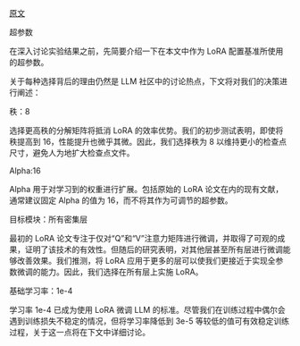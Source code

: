 [原文](https://juejin.cn/post/7304538454875750427)

超参数

在深入讨论实验结果之前，先简要介绍一下在本文中作为 LoRA 配置基准所使用的超参数。

关于每种选择背后的理由仍然是 LLM 社区中的讨论热点，下文将对我们的决策进行阐述：

秩：8

选择更高秩的分解矩阵将抵消 LoRA 的效率优势。我们的初步测试表明，即使将秩提高到 16，性能提升也微乎其微。因此，我们选择秩为 8 以维持更小的检查点尺寸，避免人为地扩大检查点文件。

Alpha:16

Alpha 用于对学习到的权重进行扩展。包括原始的 LoRA 论文在内的现有文献，通常建议固定 Alpha 的值为 16，而不将其作为可调节的超参数。

目标模块：所有密集层

最初的 LoRA 论文专注于仅对“Q”和“V”注意力矩阵进行微调，并取得了可观的成果，证明了该技术的有效性。但随后的研究表明，对其他层甚至所有层进行微调能够改善效果。我们推测，将 LoRA 应用于更多的层可以使我们更接近于实现全参数微调的能力。因此，我们选择在所有层上实施 LoRA。

基础学习率：1e-4

学习率 1e-4 已成为使用 LoRA 微调 LLM 的标准。尽管我们在训练过程中偶尔会遇到训练损失不稳定的情况，但将学习率降低到 3e-5 等较低的值可有效稳定训练过程，关于这一点将在下文中详细讨论。